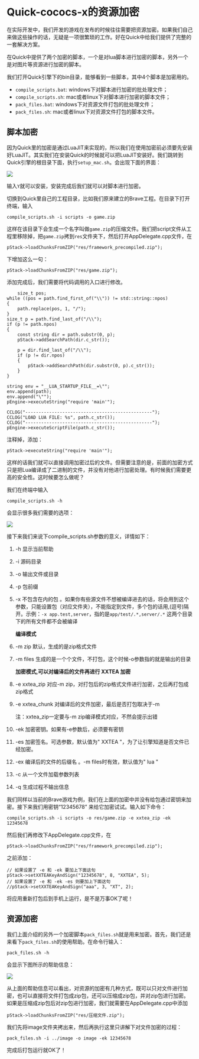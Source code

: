 # Quick-cococs-x的资源加密

在实际开发中，我们开发的游戏在发布的时候往往需要把资源加密。如果我们自己来做这些操作的话，无疑是一项很繁琐的工作。好在Quick中给我们提供了完整的一套解决方案。

在Quick中提供了两个加密的脚本，一个是对lua脚本进行加密的脚本，另外一个是对图片等资源进行加密的脚本。


我们打开Quick引擎下的bin目录，能够看到一些脚本，其中4个脚本是加密用的。

- `compile_scripts.bat`: windows下对脚本进行加密的批处理文件；
- `compile_scripts.sh`: mac或者linux下对脚本进行加密的脚本文件；
- `pack_files.bat`: windows下对资源文件打包的批处理文件；
- `pack_files.sh`: mac或者linux下对资源文件打包的脚本文件。

## 脚本加密

因为Quick里的加密是通过LuaJIT来实现的，所以我们在使用加密前必须要先安装好LuaJIT。其实我们在安装Quick的时候就可以把LuaJIT安装好。我们跳转到Quick引擎的根目录下面，执行`setup_mac.sh`。会出现下面的界面：

![](./res/setup.png)

输入`Y`就可以安装，安装完成后我们就可以对脚本进行加密。

切换到Quick里自己的工程目录，比如我们原来建立的Brave工程。在目录下打开终端，输入

```
compile_scripts.sh -i scripts -o game.zip
```

这样在该目录下会生成一个名字叫做`game.zip`的压缩文件。我们把script文件从工程里移除掉，把`game.zip`拷到`res`文件夹下，然后打开AppDelegate.cpp文件，在

	pStack->loadChunksFromZIP("res/framework_precompiled.zip");

下增加这么一句：

	pStack->loadChunksFromZIP("res/game.zip");
	
添加完成后，我们需要将代码调用的入口进行修改。

	    size_t pos;
    while ((pos = path.find_first_of("\\")) != std::string::npos)
    {
        path.replace(pos, 1, "/");
    }
    size_t p = path.find_last_of("/\\");
    if (p != path.npos)
    {
        const string dir = path.substr(0, p);
        pStack->addSearchPath(dir.c_str());

        p = dir.find_last_of("/\\");
        if (p != dir.npos)
        {
            pStack->addSearchPath(dir.substr(0, p).c_str());
        }
    }

    string env = "__LUA_STARTUP_FILE__=\"";
    env.append(path);
    env.append("\"");
    pEngine->executeString("require 'main'");

    CCLOG("------------------------------------------------");
    CCLOG("LOAD LUA FILE: %s", path.c_str());
    CCLOG("------------------------------------------------");
    pEngine->executeScriptFile(path.c_str());
    
注释掉，添加：

	pStack->executeString("require 'main'");
	
这样的话我们就可以直接调用加密过后的文件。但需要注意的是，前面的加密方式只是把Lua编译成了二进制的文件，并没有对他进行加密处理。有时候我们需要更高的安全性。这时候要怎么做呢？

我们在终端中输入

	compile_scripts.sh -h
	
会显示很多我们需要的选项：

![](./res/cmds.png)

接下来我们来说下compile_scripts.sh参数的意义，详情如下： 

1. -h 显示当前帮助

2. -i 源码目录 

3. -o 输出文件或目录

4. -p 包前缀

5. -x 不包含在内的包 。如果你有些源文件不想被编译进去的话，将会用到这个参数，只能设置包（对应文件夹），不能指定到文件，多个包的话用,(逗号)隔开。示例：`-x app.test,server`，指的是`app/test/.*,server/.*` 这两个目录下的所有文件都不会被编译

	**编译模式**

6. -m zip 默认，生成的是zip格式文件

7. -m files 生成的是一个个文件，不打包，这个时候-o参数指的就是输出的目录
	
	**加密模式,可以对编译后的文件再进行 XXTEA 加密**

8. -e xxtea_zip 对应-m zip，对打包后的zip格式文件进行加密，之后再打包成zip格式
	
9.	-e xxtea_chunk 对编译后的文件加密，最后是否打包取决于-m

	注：xxtea_zip一定要与-m zip编译模式对应，不然会提示出错 
	
10. -ek 加密密钥。如果有-e参数后，必须要有密钥

11. -es 加密签名。可选参数，默认值为" XXTEA "，为了让引擎知道是否文件已经加密。

12. -ex 编译后的文件的后缀名 。-m files时有效，默认值为" lua "

13. -c 从一个文件加载参数列表

14. -q 生成过程不输出信息

我们同样以当前的Brave游戏为例，我们在上面的加密中并没有给包通过密钥来加密。接下来我们用密钥“12345678” 来给它加密试试。输入如下命令：

	compile_scripts.sh -i scripts -o res/game.zip -e xxtea_zip -ek 12345678
	
然后我们再修改下AppDelegate.cpp文件，在

	pStack->loadChunksFromZIP("res/framework_precompiled.zip");
	
之前添加：

	// 如果设置了 -e 和 -ek 要加上下面这句
    pStack->setXXTEAKeyAndSign("12345678", 8, "XXTEA", 5);
    // 如果设置了 -e 和 -ek -es 则要加上下面这句
    //pStack->setXXTEAKeyAndSign("aaa", 3, "XT", 2);

将应用重新打包后到手机上运行，是不是万事OK了呢！

## 资源加密

我们上面介绍的另外一个加密脚本`pack_files.sh`就是用来加密。首先，我们还是来看下`pack_files.sh`的使用帮助。在命令行输入：

	pack_files.sh -h
	
会显示下图所示的帮助信息：

![](./res/pack_files.png)

从上面的帮助信息可以看出，对资源的加密有几种方式，既可以只对文件进行加密，也可以直接将文件打包成zip包，还可以压缩成zip包，并对zip包进行加密。如果是压缩成zip包后对zip包进行加密，我们就需要在AppDelegate.cpp中添加

	pStack->loadChunksFromZIP("res/压缩文件.zip");
	
我们先将image文件夹拷出来，然后再执行这里只讲解下对文件加密的过程：

	pack_files.sh -i ../image -o image -ek 12345678
	
完成后打包运行就OK了！

